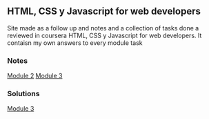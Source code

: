 ## HTML, CSS y Javascript for web developers 


Site made as a follow up and notes and a collection of tasks done a reviewed in coursera HTML, CSS y Javascript for web developers. It contaisn my own answers to every module task

### Notes 
[Module 2](https://samusrouge.github.io/Coursera/site) 
[Module 3](https://samusrouge.github.io/Coursera/week%203) 

### Solutions
[Module 3](https://samusrouge.github.io/Coursera/mod3_solution/index.html)



